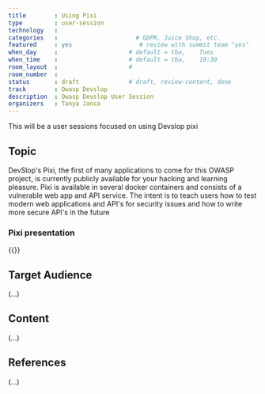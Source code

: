 ```yaml
---
title        : Using Pixi
type         : user-session
technology   :
categories   :                      # GDPR, Juice Shop, etc.
featured     : yes                   # review with summit team "yes"
when_day     :                    # default = tba,    Tues
when_time    :                    # default = tba,    19:30
room_layout  :                    #
room_number  :
status       : draft              # draft, review-content, done
track        : Owasp Devslop
description  : Owasp Devslop User Session
organizers   : Tanya Janca
---
```


This will be a user sessions focused on using Devslop pixi

## Topic

DevSlop's Pixi, the first of many applications to come for this OWASP project, is currently publicly available for your hacking and learning pleasure. Pixi is available in several docker containers and consists of a vulnerable web app and API service.  The intent is to teach users how to test modern web applications and API's for security issues and how to write more secure API's in the future

### Pixi presentation

{{<slideshare id="77849742" >}}

## Target Audience

(...)

## Content

(...)

## References

(...)
